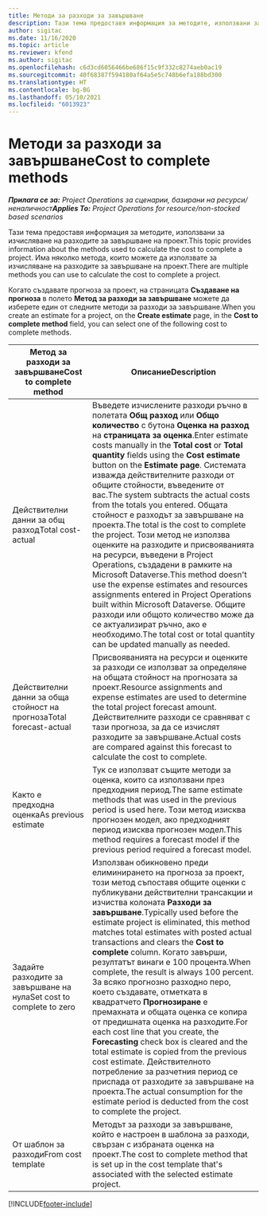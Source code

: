 ```yaml
---
title: Методи за разходи за завършване
description: Тази тема предоставя информация за методите, използвани за изчисляване на разходите за завършване на проект.
author: sigitac
ms.date: 11/16/2020
ms.topic: article
ms.reviewer: kfend
ms.author: sigitac
ms.openlocfilehash: c6d3cd6056466be686f15c9f332c8274aeb0ac19
ms.sourcegitcommit: 40f68387f594180af64a5e5c748b6efa188bd300
ms.translationtype: HT
ms.contentlocale: bg-BG
ms.lasthandoff: 05/10/2021
ms.locfileid: "6013923"
---
```

# <a name="cost-to-complete-methods"></a><span data-ttu-id="100d4-103">Методи за разходи за завършване</span><span class="sxs-lookup"><span data-stu-id="100d4-103">Cost to complete methods</span></span>

<span data-ttu-id="100d4-104">_**Прилага се за:** Project Operations за сценарии, базирани на ресурси/неналичност_</span><span class="sxs-lookup"><span data-stu-id="100d4-104">_**Applies To:** Project Operations for resource/non-stocked based scenarios_</span></span>

<span data-ttu-id="100d4-105">Тази тема предоставя информация за методите, използвани за изчисляване на разходите за завършване на проект.</span><span class="sxs-lookup"><span data-stu-id="100d4-105">This topic provides information about the methods used to calculate the cost to complete a project.</span></span> <span data-ttu-id="100d4-106">Има няколко метода, които можете да използвате за изчисляване на разходите за завършване на проект.</span><span class="sxs-lookup"><span data-stu-id="100d4-106">There are multiple methods you can use to calculate the cost to complete a project.</span></span> 

<span data-ttu-id="100d4-107">Когато създавате прогноза за проект, на страницата **Създаване на прогноза** в полето **Метод за разходи за завършване** можете да изберете един от следните методи за разходи за завършване.</span><span class="sxs-lookup"><span data-stu-id="100d4-107">When you create an estimate for a project, on the **Create estimate** page, in the **Cost to complete method** field, you can select one of the following cost to complete methods.</span></span>

| <span data-ttu-id="100d4-108">Метод за разходи за завършване</span><span class="sxs-lookup"><span data-stu-id="100d4-108">Cost to complete method</span></span>    | <span data-ttu-id="100d4-109">Описание</span><span class="sxs-lookup"><span data-stu-id="100d4-109">Description</span></span>                                                                                                                                                                                                                                                                                                                                                                                                                                                                                        |
|------------------------------|----------------------------------------------------------------------------------------------------------------------------------------------------------------------------------------------------------------------------------------------------------------------------------------------------------------------------------------------------------------------------------------------------------------------------------------------------------------------------------------------------|
| <span data-ttu-id="100d4-110">Действителни данни за общ разход</span><span class="sxs-lookup"><span data-stu-id="100d4-110">Total cost-actual</span></span>            | <span data-ttu-id="100d4-111">Въведете изчислените разходи ръчно в полетата **Общ разход** или **Общо количество** с бутона **Оценка на разход** на **страницата за оценка**.</span><span class="sxs-lookup"><span data-stu-id="100d4-111">Enter estimate costs manually in the **Total cost** or **Total quantity** fields using the **Cost estimate** button on the **Estimate page**.</span></span> <span data-ttu-id="100d4-112">Системата изважда действителните разходи от общите стойности, въведените от вас.</span><span class="sxs-lookup"><span data-stu-id="100d4-112">The system subtracts the actual costs from the totals you entered.</span></span> <span data-ttu-id="100d4-113">Общата стойност е разходът за завършване на проекта.</span><span class="sxs-lookup"><span data-stu-id="100d4-113">The total is the cost to complete the project.</span></span> <span data-ttu-id="100d4-114">Този метод не използва оценките на разходите и присвояванията на ресурси, въведени в Project Operations, създадени в рамките на Microsoft Dataverse.</span><span class="sxs-lookup"><span data-stu-id="100d4-114">This method doesn't use the expense estimates and resources assignments entered in Project Operations built within Microsoft Dataverse.</span></span> <span data-ttu-id="100d4-115">Общите разходи или общото количество може да се актуализират ръчно, ако е необходимо.</span><span class="sxs-lookup"><span data-stu-id="100d4-115">The total cost or total quantity can be updated manually as needed.</span></span>  |
| <span data-ttu-id="100d4-116">Действителни данни за обща стойност на прогноза</span><span class="sxs-lookup"><span data-stu-id="100d4-116">Total forecast-actual</span></span>        | <span data-ttu-id="100d4-117">Присвояванията на ресурси и оценките за разходи се използват за определяне на общата стойност на прогнозата за проект.</span><span class="sxs-lookup"><span data-stu-id="100d4-117">Resource assignments and expense estimates are used to determine the total project forecast amount.</span></span> <span data-ttu-id="100d4-118">Действителните разходи се сравняват с тази прогноза, за да се изчислят разходите за завършване.</span><span class="sxs-lookup"><span data-stu-id="100d4-118">Actual costs are compared against this forecast to calculate the cost to complete.</span></span>                                                                                                                                                                                                                                                                          |
| <span data-ttu-id="100d4-119">Както е предходна оценка</span><span class="sxs-lookup"><span data-stu-id="100d4-119">As previous estimate</span></span>         | <span data-ttu-id="100d4-120">Тук се използват същите методи за оценка, които са използвани през предходния период.</span><span class="sxs-lookup"><span data-stu-id="100d4-120">The same estimate methods that was used in the previous period is used here.</span></span> <span data-ttu-id="100d4-121">Този метод изисква прогнозен модел, ако предходният период изисква прогнозен модел.</span><span class="sxs-lookup"><span data-stu-id="100d4-121">This method requires a forecast model if the previous period required a forecast model.</span></span>                                                                                                                                                                                                                                                                                                                           |
| <span data-ttu-id="100d4-122">Задайте разходите за завършване на нула</span><span class="sxs-lookup"><span data-stu-id="100d4-122">Set cost to complete to zero</span></span> | <span data-ttu-id="100d4-123">Използван обикновено преди елиминирането на прогноза за проект, този метод съпоставя общите оценки с публикувани действителни трансакции и изчиства колоната **Разходи за завършване**.</span><span class="sxs-lookup"><span data-stu-id="100d4-123">Typically used before the estimate project is eliminated, this method matches total estimates with posted actual transactions and clears the **Cost to complete** column.</span></span> <span data-ttu-id="100d4-124">Когато завърши, резултатът винаги е 100 процента.</span><span class="sxs-lookup"><span data-stu-id="100d4-124">When complete, the result is always 100 percent.</span></span> <span data-ttu-id="100d4-125">За всяко прогнозно разходно перо, което създавате, отметката в квадратчето **Прогнозиране** е премахната и общата оценка се копира от предишната оценка на разходите.</span><span class="sxs-lookup"><span data-stu-id="100d4-125">For each cost line that you create, the **Forecasting** check box is cleared and the total estimate is copied from the previous cost estimate.</span></span> <span data-ttu-id="100d4-126">Действителното потребление за разчетния период се приспада от разходите за завършване на проекта.</span><span class="sxs-lookup"><span data-stu-id="100d4-126">The actual consumption for the estimate period is deducted from the cost to complete the project.</span></span>              |
| <span data-ttu-id="100d4-127">От шаблон за разходи</span><span class="sxs-lookup"><span data-stu-id="100d4-127">From cost template</span></span>           | <span data-ttu-id="100d4-128">Методът за разходи за завършване, който е настроен в шаблона за разходи, свързан с избраната оценка на проект.</span><span class="sxs-lookup"><span data-stu-id="100d4-128">The cost to complete method that is set up in the cost template that's associated with the selected estimate project.</span></span>                                                                                                                                                                                                                                                                                                                                                                          |


[!INCLUDE[footer-include](../includes/footer-banner.md)]